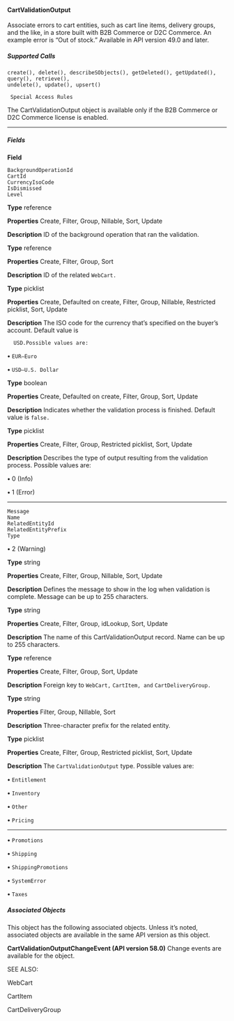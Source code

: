 #### CartValidationOutput

Associate errors to cart entities, such as cart line items, delivery groups, and the like, in a store built with B2B Commerce or D2C Commerce.
An example error is “Out of stock.” Available in API version 49.0 and later.

##### Supported Calls
```
create(), delete(), describeSObjects(), getDeleted(), getUpdated(), query(), retrieve(),
undelete(), update(), upsert()

 Special Access Rules

```
The CartValidationOutput object is available only if the B2B Commerce or D2C Commerce license is enabled.


-----

##### Fields

**Field**
```
BackgroundOperationId
CartId
CurrencyIsoCode
IsDismissed
Level

```

**Type**
reference

**Properties**
Create, Filter, Group, Nillable, Sort, Update

**Description**
ID of the background operation that ran the validation.

**Type**
reference

**Properties**
Create, Filter, Group, Sort

**Description**
ID of the related `WebCart.`

**Type**
picklist

**Properties**
Create, Defaulted on create, Filter, Group, Nillable, Restricted picklist, Sort, Update

**Description**
The ISO code for the currency that’s specified on the buyer’s account. Default value is
```
  USD.Possible values are:

```
**•** `EUR—Euro`

**•** `USD—U.S. Dollar`

**Type**
boolean

**Properties**
Create, Defaulted on create, Filter, Group, Sort, Update

**Description**
Indicates whether the validation process is finished. Default value is `false.`

**Type**
picklist

**Properties**
Create, Filter, Group, Restricted picklist, Sort, Update

**Description**
Describes the type of output resulting from the validation process. Possible values are:

**•** 0 (Info)

**•** 1 (Error)


-----

```
Message
Name
RelatedEntityId
RelatedEntityPrefix
Type

```


**•** 2 (Warning)

**Type**
string

**Properties**
Create, Filter, Group, Nillable, Sort, Update

**Description**
Defines the message to show in the log when validation is complete. Message can be up to
255 characters.

**Type**
string

**Properties**
Create, Filter, Group, idLookup, Sort, Update

**Description**
The name of this CartValidationOutput record. Name can be up to 255 characters.

**Type**
reference

**Properties**
Create, Filter, Group, Sort, Update

**Description**
Foreign key to `WebCart,` `CartItem, and` `CartDeliveryGroup.`

**Type**
string

**Properties**
Filter, Group, Nillable, Sort

**Description**
Three-character prefix for the related entity.

**Type**
picklist

**Properties**
Create, Filter, Group, Restricted picklist, Sort, Update

**Description**
The `CartValidationOutput` type. Possible values are:

**•** `Entitlement`

**•** `Inventory`

**•** `Other`

**•** `Pricing`


-----

**•** `Promotions`

**•** `Shipping`

**•** `ShippingPromotions`

**•** `SystemError`

**•** `Taxes`

##### Associated Objects

This object has the following associated objects. Unless it’s noted, associated objects are available in the same API version as this object.

**CartValidationOutputChangeEvent (API version 58.0)**
Change events are available for the object.

SEE ALSO:

WebCart

CartItem

CartDeliveryGroup
